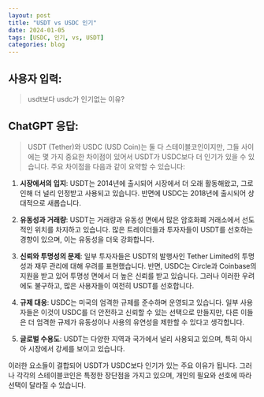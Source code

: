 ```yaml
---
layout: post
title: "USDT vs USDC 인기"
date: 2024-01-05
tags: [USDC, 인기, vs, USDT]
categories: blog
---
```


## 사용자 입력:
> usdt보다 usdc가 인기없는 이유?

## ChatGPT 응답:
> USDT (Tether)와 USDC (USD Coin)는 둘 다 스테이블코인이지만, 그들 사이에는 몇 가지 중요한 차이점이 있어서 USDT가 USDC보다 더 인기가 있을 수 있습니다. 주요 차이점을 다음과 같이 요약할 수 있습니다:

1. **시장에서의 입지**: USDT는 2014년에 출시되어 시장에서 더 오래 활동해왔고, 그로 인해 더 널리 인정받고 사용되고 있습니다. 반면에 USDC는 2018년에 출시되어 상대적으로 새롭습니다.

2. **유동성과 거래량**: USDT는 거래량과 유동성 면에서 많은 암호화폐 거래소에서 선도적인 위치를 차지하고 있습니다. 많은 트레이더들과 투자자들이 USDT를 선호하는 경향이 있으며, 이는 유동성을 더욱 강화합니다.

3. **신뢰와 투명성의 문제**: 일부 투자자들은 USDT의 발행사인 Tether Limited의 투명성과 재무 관리에 대해 우려를 표현했습니다. 반면, USDC는 Circle과 Coinbase의 지원을 받고 있어 투명성 면에서 더 높은 신뢰를 받고 있습니다. 그러나 이러한 우려에도 불구하고, 많은 사용자들이 여전히 USDT를 선호합니다.

4. **규제 대응**: USDC는 미국의 엄격한 규제를 준수하며 운영되고 있습니다. 일부 사용자들은 이것이 USDC를 더 안전하고 신뢰할 수 있는 선택으로 만들지만, 다른 이들은 더 엄격한 규제가 유동성이나 사용의 유연성을 제한할 수 있다고 생각합니다.

5. **글로벌 수용도**: USDT는 다양한 지역과 국가에서 널리 사용되고 있으며, 특히 아시아 시장에서 강세를 보이고 있습니다.

이러한 요소들이 결합되어 USDT가 USDC보다 인기가 있는 주요 이유가 됩니다. 그러나 각각의 스테이블코인은 특정한 장단점을 가지고 있으며, 개인의 필요와 선호에 따라 선택이 달라질 수 있습니다.

